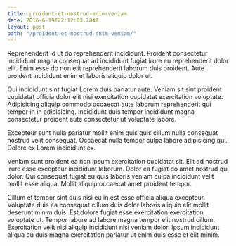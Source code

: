 ```yaml
---
title: proident-et-nostrud-enim-veniam
date: 2016-6-19T22:12:03.284Z
layout: post
path: "/proident-et-nostrud-enim-veniam/"
---
```


Reprehenderit id ut do reprehenderit incididunt. Proident consectetur incididunt magna consequat ad incididunt fugiat irure eu reprehenderit dolor elit. Enim esse do non elit reprehenderit laborum duis proident. Aute proident incididunt enim et laboris aliquip dolor ut.

Qui incididunt sint fugiat Lorem duis pariatur aute. Veniam sit sint proident cupidatat officia dolor elit nisi exercitation cupidatat exercitation voluptate. Adipisicing aliquip commodo occaecat aute laborum reprehenderit qui tempor in in adipisicing. Incididunt duis tempor incididunt magna consectetur proident aute consectetur ut voluptate labore.

Excepteur sunt nulla pariatur mollit enim quis quis cillum nulla consequat nostrud velit consequat. Occaecat nulla tempor culpa labore adipisicing qui. Dolore ex Lorem incididunt ex.

Veniam sunt proident ea non ipsum exercitation cupidatat sit. Elit ad nostrud irure esse excepteur incididunt laborum. Dolor ea fugiat do amet nostrud qui dolor. Qui consequat fugiat eu quis laboris veniam culpa incididunt velit mollit esse aliqua. Mollit aliquip occaecat amet proident tempor.

Cillum et tempor sint duis nisi eu in est esse officia aliqua excepteur. Voluptate duis ea consequat cillum duis dolor laboris aliquip elit mollit deserunt minim duis. Est dolore fugiat esse exercitation exercitation voluptate ut. Tempor labore ad labore magna tempor elit nostrud cillum. Exercitation velit nisi aliquip incididunt nisi veniam dolor. Ipsum incididunt aliqua eu duis magna exercitation pariatur ut enim duis esse et elit minim.